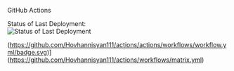 GitHub Actions

Status of Last Deployment:<br>
<img src="https://github.com/Hovhannisyan111/actions/workflows/CI/badge.svg" alt="Status of Last Deployment"><br>

(https://github.com/Hovhannisyan111/actions/actions/workflows/workflow.yml/badge.svg)](https://github.com/Hovhannisyan111/actions/workflows/matrix.yml)
